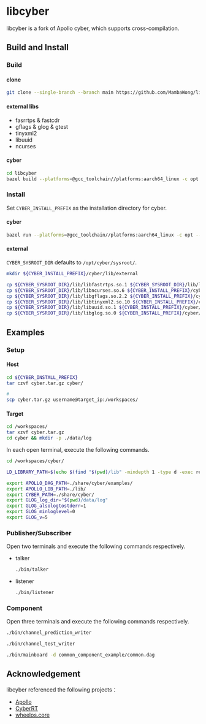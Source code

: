 # libcyber

libcyber is a fork of Apollo cyber, which supports cross-compilation.

## Build and Install

### Build

#### clone

```bash
git clone --single-branch --branch main https://github.com/MambaWong/libcyber.git
```

#### external libs

- fasrrtps & fastcdr
- gflags & glog & gtest
- tinyxml2
- libuuid
- ncurses

#### cyber

```bash
cd libcyber
bazel build --platforms=@gcc_toolchain//platforms:aarch64_linux -c opt --copt=-fpic //cyber/...
```

### Install

Set `CYBER_INSTALL_PREFIX` as the installation directory for cyber.

#### cyber

```bash
bazel run --platforms=@gcc_toolchain//platforms:aarch64_linux -c opt --copt=-fpic //cyber:install -- ${CYBER_INSTALL_PREFIX}/cyber --pre_clean
```

#### external

`CYBER_SYSROOT_DIR` defaults to `/opt/cyber/sysroot/`.

```bash
mkdir ${CYBER_INSTALL_PREFIX}/cyber/lib/external

cp ${CYBER_SYSROOT_DIR}/lib/libfastrtps.so.1 ${CYBER_SYSROOT_DIR}/lib/libfastcdr.so.1 ${CYBER_INSTALL_PREFIX}/cyber/lib/external
cp ${CYBER_SYSROOT_DIR}/lib/libncurses.so.6 ${CYBER_INSTALL_PREFIX}/cyber/lib/external
cp ${CYBER_SYSROOT_DIR}/lib/libgflags.so.2.2 ${CYBER_INSTALL_PREFIX}/cyber/lib/external
cp ${CYBER_SYSROOT_DIR}/lib/libtinyxml2.so.10 ${CYBER_INSTALL_PREFIX}/cyber/lib/external
cp ${CYBER_SYSROOT_DIR}/lib/libuuid.so.1 ${CYBER_INSTALL_PREFIX}/cyber/lib/external
cp ${CYBER_SYSROOT_DIR}/lib/libglog.so.0 ${CYBER_INSTALL_PREFIX}/cyber/lib/external
```

## Examples

### Setup

#### Host

```bash
cd ${CYBER_INSTALL_PREFIX}
tar czvf cyber.tar.gz cyber/

#
scp cyber.tar.gz username@target_ip:/workspaces/
```

#### Target

```bash
cd /workspaces/
tar xzvf cyber.tar.gz
cd cyber && mkdir -p ./data/log
```

In each open terminal, execute the following commands.

```bash
cd /workspaces/cyber/

LD_LIBRARY_PATH=$(echo $(find "$(pwd)/lib" -mindepth 1 -type d -exec realpath {} \;) | tr ' ' ':'):$LD_LIBRARY_PATH

export APOLLO_DAG_PATH=./share/cyber/examples/
export APOLLO_LIB_PATH=./lib/
export CYBER_PATH=./share/cyber/
export GLOG_log_dir="$(pwd)/data/log"
export GLOG_alsologtostderr=1
export GLOG_minloglevel=0
export GLOG_v=5
```

### Publisher/Subscriber

Open two terminals and execute the following commands respectively.

- talker

  ```bash
  ./bin/talker
  ```

- listener

  ```bash
  ./bin/listener
  ```

### Component

Open three terminals and execute the following commands respectively.

```bash
./bin/channel_prediction_writer
```

```bash
./bin/channel_test_writer
```

```bash
./bin/mainboard -d common_component_example/common.dag
```

## Acknowledgement

libcyber referenced the following projects：

- [Apollo](https://github.com/ApolloAuto/apollo "Baidu Apollo")
- [CyberRT](https://github.com/minhanghuang/CyberRT)
- [wheelos.core](https://github.com/wheelos/core)
